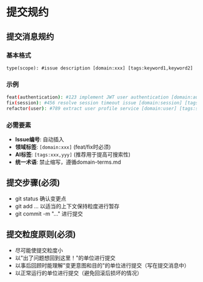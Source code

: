 # 提交规约

## 提交消息规约

### 基本格式

```
type(scope): #issue description [domain:xxx] [tags:keyword1,keyword2]
```

### 示例

```bash
feat(authentication): #123 implement JWT user authentication [domain:authentication] [tags:jwt,login,session]
fix(session): #456 resolve session timeout issue [domain:session] [tags:timeout,cleanup]
refactor(user): #789 extract user profile service [domain:user] [tags:service,extraction]
```

### 必需要素

- **Issue编号**: 自动插入
- **领域标签**: `[domain:xxx]` (feat/fix时必须)
- **AI标签**: `[tags:xxx,yyy]` (推荐用于提高可搜索性)
- **统一术语**: 禁止缩写，遵循domain-terms.md

## 提交步骤(必须)

- git status 确认变更点
- git add ... 以适当的上下文保持粒度进行暂存
- git commit -m "..." 进行提交

## 提交粒度原则(必须)

- 尽可能使提交粒度小
- 以"出了问题想回到这里！"的单位进行提交
- 以事后回顾时能理解"变更意图和目的"的单位进行提交（写在提交消息中）
- 以正常运行的单位进行提交（避免回滚后损坏的情况）